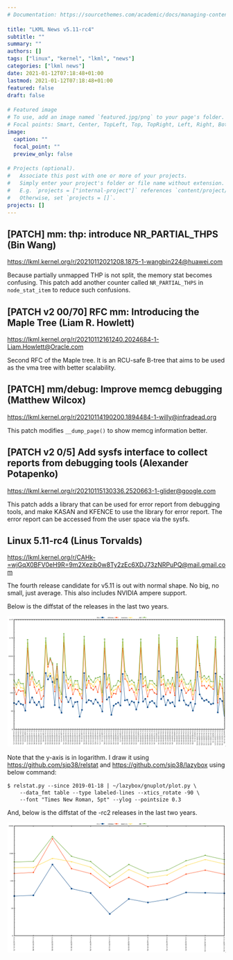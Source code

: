 ```yaml
---
# Documentation: https://sourcethemes.com/academic/docs/managing-content/

title: "LKML News v5.11-rc4"
subtitle: ""
summary: ""
authors: []
tags: ["linux", "kernel", "lkml", "news"]
categories: ["lkml news"]
date: 2021-01-12T07:18:48+01:00
lastmod: 2021-01-12T07:18:48+01:00
featured: false
draft: false

# Featured image
# To use, add an image named `featured.jpg/png` to your page's folder.
# Focal points: Smart, Center, TopLeft, Top, TopRight, Left, Right, BottomLeft, Bottom, BottomRight.
image:
  caption: ""
  focal_point: ""
  preview_only: false

# Projects (optional).
#   Associate this post with one or more of your projects.
#   Simply enter your project's folder or file name without extension.
#   E.g. `projects = ["internal-project"]` references `content/project/deep-learning/index.md`.
#   Otherwise, set `projects = []`.
projects: []
---
```


[PATCH] mm: thp: introduce NR_PARTIAL_THPS (Bin Wang)
-----------------------------------------------------

https://lkml.kernel.org/r/20210112021208.1875-1-wangbin224@huawei.com

Because partially unmapped THP is not split, the memory stat becomes confusing.
This patch add another counter called `NR_PARTIAL_THPS` in `node_stat_item` to
reduce such confusions.


[PATCH v2 00/70] RFC mm: Introducing the Maple Tree (Liam R. Howlett)
---------------------------------------------------------------------

https://lkml.kernel.org/r/20210112161240.2024684-1-Liam.Howlett@Oracle.com

Second RFC of the Maple tree.  It is an RCU-safe B-tree that aims to be used as
the vma tree with better scalability.


[PATCH] mm/debug: Improve memcg debugging (Matthew Wilcox)
----------------------------------------------------------

https://lkml.kernel.org/r/20210114190200.1894484-1-willy@infradead.org

This patch modifies ``__dump_page()`` to show memcg information better.


[PATCH v2 0/5] Add sysfs interface to collect reports from debugging tools (Alexander Potapenko)
------------------------------------------------------------------------------------------------

https://lkml.kernel.org/r/20210115130336.2520663-1-glider@google.com

This patch adds a library that can be used for error report from debugging
tools, and make KASAN and KFENCE to use the library for error report.  The
error report can be accessed from the user space via the sysfs.


Linux 5.11-rc4 (Linus Torvalds)
-------------------------------

https://lkml.kernel.org/r/CAHk-=wjGqX0BFV0eH9R=9m2Xezib0w8Ty2zEc6XDJ73zNRPuPQ@mail.gmail.com

The fourth release candidate for v5.11 is out with normal shape.  No big, no
small, just average.  This also includes NVIDIA ampere support.

Below is the diffstat of the releases in the last two years.

![Kernel release stat](/img/kernel_release_stat/v5.0-rc4..v5.11-rc4.png)

Note that the y-axis is in logarithm.  I draw it using
https://github.com/sjp38/relstat and https://github.com/sjp38/lazybox using
below command:

    $ relstat.py --since 2019-01-18 | ~/lazybox/gnuplot/plot.py \
	    --data_fmt table --type labeled-lines --xtics_rotate -90 \
	    --font "Times New Roman, 5pt" --ylog --pointsize 0.3


And, below is the diffstat of the -rc2 releases in the last two years.

![rc2 release stat](/img/kernel_release_stat/v5.11-rc4-only.png)
